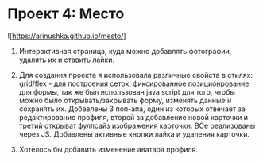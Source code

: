 # Проект 4: Место
![https://arinushka.github.io/mesto/]

1. Интерактивная страница, куда можно добавлять фотографии, удалять их и ставить лайки.

2. Для создания проекта я использовала различные свойста в стилях: grid/flex - для построения сеток, фиксированное позиционрование для формы, так же был использован java script для того, чтобы можно было открывать/закрывать форму, изменять данные и сохранять их. Добавлены 3 поп-апа, один из которых отвечает за редактирование профиля, второй за добавление новой карточки и третий открыват фуллсайз изображения карточки. ВСе реализованы через JS. Добавлены активные кнопки лайка и удаления карточки.

3. Хотелось бы добавить изменение аватара профиля.
